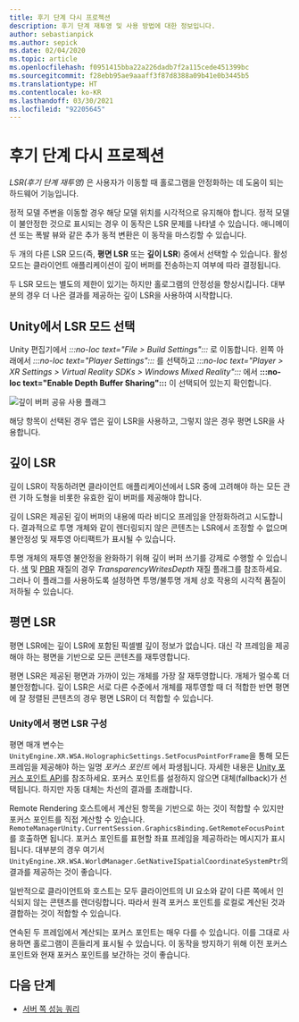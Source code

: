 ```yaml
---
title: 후기 단계 다시 프로젝션
description: 후기 단계 재투영 및 사용 방법에 대한 정보입니다.
author: sebastianpick
ms.author: sepick
ms.date: 02/04/2020
ms.topic: article
ms.openlocfilehash: f0951415bba22a226dadb7f2a115cede451399bc
ms.sourcegitcommit: f28ebb95ae9aaaff3f87d8388a09b41e0b3445b5
ms.translationtype: HT
ms.contentlocale: ko-KR
ms.lasthandoff: 03/30/2021
ms.locfileid: "92205645"
---
```

# <a name="late-stage-reprojection"></a>후기 단계 다시 프로젝션

*LSR(후기 단계 재투영)* 은 사용자가 이동할 때 홀로그램을 안정화하는 데 도움이 되는 하드웨어 기능입니다.

정적 모델 주변을 이동할 경우 해당 모델 위치를 시각적으로 유지해야 합니다. 정적 모델이 불안정한 것으로 표시되는 경우 이 동작은 LSR 문제를 나타낼 수 있습니다. 애니메이션 또는 폭발 뷰와 같은 추가 동적 변환은 이 동작을 마스킹할 수 있습니다.

두 개의 다른 LSR 모드(즉, **평면 LSR** 또는 **깊이 LSR**) 중에서 선택할 수 있습니다. 활성 모드는 클라이언트 애플리케이션이 깊이 버퍼를 전송하는지 여부에 따라 결정됩니다.

두 LSR 모드는 별도의 제한이 있기는 하지만 홀로그램의 안정성을 향상시킵니다. 대부분의 경우 더 나은 결과를 제공하는 깊이 LSR을 사용하여 시작합니다.

## <a name="choose-lsr-mode-in-unity"></a>Unity에서 LSR 모드 선택

Unity 편집기에서 *:::no-loc text="File > Build Settings":::* 로 이동합니다. 왼쪽 아래에서 *:::no-loc text="Player Settings":::* 를 선택하고 *:::no-loc text="Player > XR Settings > Virtual Reality SDKs > Windows Mixed Reality":::* 에서 **:::no-loc text="Enable Depth Buffer Sharing":::** 이 선택되어 있는지 확인합니다.

![깊이 버퍼 공유 사용 플래그](./media/unity-depth-buffer-sharing-enabled.png)

해당 항목이 선택된 경우 앱은 깊이 LSR을 사용하고, 그렇지 않은 경우 평면 LSR을 사용합니다.

## <a name="depth-lsr"></a>깊이 LSR

깊이 LSR이 작동하려면 클라이언트 애플리케이션에서 LSR 중에 고려해야 하는 모든 관련 기하 도형을 비롯한 유효한 깊이 버퍼를 제공해야 합니다.

깊이 LSR은 제공된 깊이 버퍼의 내용에 따라 비디오 프레임을 안정화하려고 시도합니다. 결과적으로 투명 개체와 같이 렌더링되지 않은 콘텐츠는 LSR에서 조정할 수 없으며 불안정성 및 재투영 아티팩트가 표시될 수 있습니다. 

투명 개체의 재투영 불안정을 완화하기 위해 깊이 버퍼 쓰기를 강제로 수행할 수 있습니다. [색](color-materials.md) 및 [PBR](pbr-materials.md) 재질의 경우 *TransparencyWritesDepth* 재질 플래그를 참조하세요. 그러나 이 플래그를 사용하도록 설정하면 투명/불투명 개체 상호 작용의 시각적 품질이 저하될 수 있습니다.

## <a name="planar-lsr"></a>평면 LSR

평면 LSR에는 깊이 LSR에 포함된 픽셀별 깊이 정보가 없습니다. 대신 각 프레임을 제공해야 하는 평면을 기반으로 모든 콘텐츠를 재투영합니다.

평면 LSR은 제공된 평면과 가까이 있는 개체를 가장 잘 재투영합니다. 개체가 멀수록 더 불안정합니다. 깊이 LSR은 서로 다른 수준에서 개체를 재투영할 때 더 적합한 반면 평면에 잘 정렬된 콘텐츠의 경우 평면 LSR이 더 적합할 수 있습니다.

### <a name="configure-planar-lsr-in-unity"></a>Unity에서 평면 LSR 구성

평면 매개 변수는 `UnityEngine.XR.WSA.HolographicSettings.SetFocusPointForFrame`을 통해 모든 프레임을 제공해야 하는 일명 *포커스 포인트* 에서 파생됩니다. 자세한 내용은 [Unity 포커스 포인트 API](/windows/mixed-reality/focus-point-in-unity)를 참조하세요. 포커스 포인트를 설정하지 않으면 대체(fallback)가 선택됩니다. 하지만 자동 대체는 차선의 결과를 초래합니다.

Remote Rendering 호스트에서 계산된 항목을 기반으로 하는 것이 적합할 수 있지만 포커스 포인트를 직접 계산할 수 있습니다. `RemoteManagerUnity.CurrentSession.GraphicsBinding.GetRemoteFocusPoint`를 호출하면 됩니다. 포커스 포인트를 표현할 좌표 프레임을 제공하라는 메시지가 표시됩니다. 대부분의 경우 여기서 `UnityEngine.XR.WSA.WorldManager.GetNativeISpatialCoordinateSystemPtr`의 결과를 제공하는 것이 좋습니다.

일반적으로 클라이언트와 호스트는 모두 클라이언트의 UI 요소와 같이 다른 쪽에서 인식되지 않는 콘텐츠를 렌더링합니다. 따라서 원격 포커스 포인트를 로컬로 계산된 것과 결합하는 것이 적합할 수 있습니다.

연속된 두 프레임에서 계산되는 포커스 포인트는 매우 다를 수 있습니다. 이를 그대로 사용하면 홀로그램이 흔들리게 표시될 수 있습니다. 이 동작을 방지하기 위해 이전 포커스 포인트와 현재 포커스 포인트를 보간하는 것이 좋습니다.

## <a name="next-steps"></a>다음 단계

* [서버 쪽 성능 쿼리](performance-queries.md)